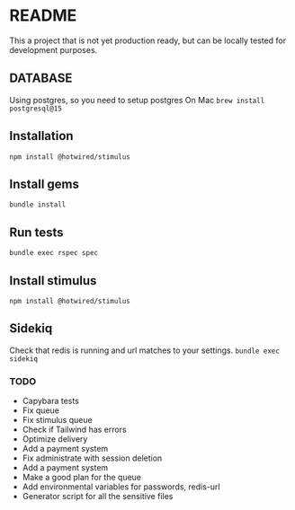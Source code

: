 # README

This a project that is not yet production ready, but can be locally tested for development purposes.

## DATABASE
Using postgres, so you need to setup postgres
On Mac
```brew install postgresql@15```

## Installation
```npm install @hotwired/stimulus```

## Install gems
```bundle install```

## Run tests
```bundle exec rspec spec```

## Install stimulus
```npm install @hotwired/stimulus```

## Sidekiq
Check that redis is running and url matches to your settings.
```bundle exec sidekiq```

### TODO
* Capybara tests
* Fix queue
* Fix stimulus queue
* Check if Tailwind has errors
* Optimize delivery
* Add a payment system
* Fix administrate with session deletion
* Add a payment system
* Make a good plan for the queue
* Add environmental variables for passwords, redis-url
* Generator script for all the sensitive files

